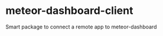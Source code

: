 meteor-dashboard-client
=======================

Smart package to connect a remote app to meteor-dashboard
